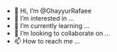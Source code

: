 - 👋 Hi, I’m @GhayyurRafaee
- 👀 I’m interested in ...
- 🌱 I’m currently learning ...
- 💞️ I’m looking to collaborate on ...
- 📫 How to reach me ...

<!---
GhayyurRafaee/(Jarvis Walker) is a ✨ special ✨ repository because its `README.md` (this file) appears on your GitHub profile.
You can click the Preview link to take a look at your changes.
--->
